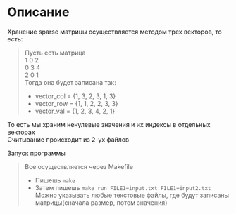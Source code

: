# Описание

Хранение sparse матрицы осуществляется методом трех векторов, то есть: 
> Пусть есть матрица \
> 1 0 2 \
> 0 3 4 \
> 2 0 1 \
> Тогда она будет записана так: 
>- vector_col = {1, 3, 2, 3, 1, 3}
>- vector_row = {1, 1, 2, 2, 3, 3}
>- vector_val = {1, 2, 3, 4, 2, 1}

То есть мы храним ненулевые значения и их индексы в отдельных векторах \
Считывание происходит из 2-ух файлов 

Запуск программы 
> Все осуществляется через Makefile
>- Пишешь `make`
>- Затем пишешь `make run FILE1=input.txt FILE1=input2.txt` \
> Можно указывать любые текстовые файлы, где будут записаны матрицы(сначала размер, потом значения)